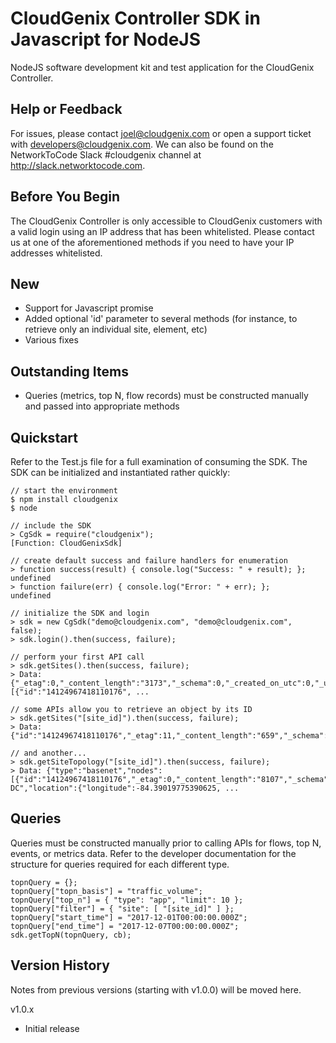  
# CloudGenix Controller SDK in Javascript for NodeJS
NodeJS software development kit and test application for the CloudGenix Controller.

## Help or Feedback
For issues, please contact joel@cloudgenix.com or open a support ticket with developers@cloudgenix.com.  We can also be found on the NetworkToCode Slack #cloudgenix channel at http://slack.networktocode.com.

## Before You Begin
The CloudGenix Controller is only accessible to CloudGenix customers with a valid login using an IP address that has been whitelisted.  Please contact us at one of the aforementioned methods if you need to have your IP addresses whitelisted.

## New
- Support for Javascript promise
- Added optional 'id' parameter to several methods (for instance, to retrieve only an individual site, element, etc)
- Various fixes

## Outstanding Items
- Queries (metrics, top N, flow records) must be constructed manually and passed into appropriate methods

## Quickstart
Refer to the Test.js file for a full examination of consuming the SDK.  The SDK can be initialized and instantiated rather quickly:
``` 
// start the environment
$ npm install cloudgenix
$ node

// include the SDK
> CgSdk = require("cloudgenix");
[Function: CloudGenixSdk]

// create default success and failure handlers for enumeration
> function success(result) { console.log("Success: " + result); };
undefined
> function failure(err) { console.log("Error: " + err); };
undefined 

// initialize the SDK and login
> sdk = new CgSdk("demo@cloudgenix.com", "demo@cloudgenix.com", false);
> sdk.login().then(success, failure);

// perform your first API call
> sdk.getSites().then(success, failure); 
> Data: {"_etag":0,"_content_length":"3173","_schema":0,"_created_on_utc":0,"_updated_on_utc":0,"_status_code":"200","_request_id":"1513104977242013899996721814543863209018","count":5,"items":[{"id":"14124967418110176", ...

// some APIs allow you to retrieve an object by its ID
> sdk.getSites("[site_id]").then(success, failure); 
> Data: {"id":"14124967418110176","_etag":11,"_content_length":"659","_schema":2,"_created_on_utc":14124967418110177,"_updated_on_utc":15111302532530128,"_status_code":"200","_request_id":"1516730421562008900000023387484663434125",...

// and another...
> sdk.getSiteTopology("[site_id]").then(success, failure);
> Data: {"type":"basenet","nodes":[{"id":"14124967418110176","_etag":0,"_content_length":"8107","_schema":0,"_created_on_utc":14124967418110177,"_updated_on_utc":0,"_status_code":"200","_request_id":"1513105335429012499995707288186023842012","tenant_id":"101","type":"SITE","name":"Atlanta DC","location":{"longitude":-84.39019775390625, ...
```

## Queries
Queries must be constructed manually prior to calling APIs for flows, top N, events, or metrics data.  Refer to the developer documentation for the structure for queries required for each different type.
```
topnQuery = {};
topnQuery["topn_basis"] = "traffic_volume";
topnQuery["top_n"] = { "type": "app", "limit": 10 };
topnQuery["filter"] = { "site": [ "[site_id]" ] };
topnQuery["start_time"] = "2017-12-01T00:00:00.000Z";
topnQuery["end_time"] = "2017-12-07T00:00:00.000Z";
sdk.getTopN(topnQuery, cb);
```

## Version History
Notes from previous versions (starting with v1.0.0) will be moved here.

v1.0.x
- Initial release
